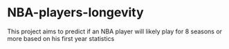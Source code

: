# NBA-players-longevity
This project aims to predict if an NBA player will likely play for 8 seasons or more based on his first year statistics
